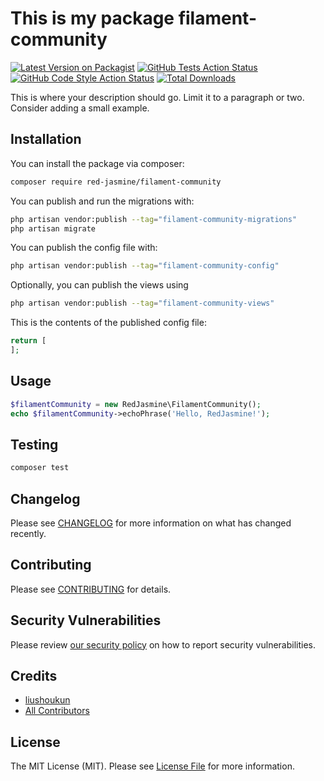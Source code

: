 # This is my package filament-community

[![Latest Version on Packagist](https://img.shields.io/packagist/v/red-jasmine/filament-community.svg?style=flat-square)](https://packagist.org/packages/red-jasmine/filament-community)
[![GitHub Tests Action Status](https://img.shields.io/github/actions/workflow/status/red-jasmine/filament-community/run-tests.yml?branch=main&label=tests&style=flat-square)](https://github.com/red-jasmine/filament-community/actions?query=workflow%3Arun-tests+branch%3Amain)
[![GitHub Code Style Action Status](https://img.shields.io/github/actions/workflow/status/red-jasmine/filament-community/fix-php-code-styling.yml?branch=main&label=code%20style&style=flat-square)](https://github.com/red-jasmine/filament-community/actions?query=workflow%3A"Fix+PHP+code+styling"+branch%3Amain)
[![Total Downloads](https://img.shields.io/packagist/dt/red-jasmine/filament-community.svg?style=flat-square)](https://packagist.org/packages/red-jasmine/filament-community)



This is where your description should go. Limit it to a paragraph or two. Consider adding a small example.

## Installation

You can install the package via composer:

```bash
composer require red-jasmine/filament-community
```

You can publish and run the migrations with:

```bash
php artisan vendor:publish --tag="filament-community-migrations"
php artisan migrate
```

You can publish the config file with:

```bash
php artisan vendor:publish --tag="filament-community-config"
```

Optionally, you can publish the views using

```bash
php artisan vendor:publish --tag="filament-community-views"
```

This is the contents of the published config file:

```php
return [
];
```

## Usage

```php
$filamentCommunity = new RedJasmine\FilamentCommunity();
echo $filamentCommunity->echoPhrase('Hello, RedJasmine!');
```

## Testing

```bash
composer test
```

## Changelog

Please see [CHANGELOG](CHANGELOG.md) for more information on what has changed recently.

## Contributing

Please see [CONTRIBUTING](.github/CONTRIBUTING.md) for details.

## Security Vulnerabilities

Please review [our security policy](../../security/policy) on how to report security vulnerabilities.

## Credits

- [liushoukun](https://github.com/red-jasmine)
- [All Contributors](../../contributors)

## License

The MIT License (MIT). Please see [License File](LICENSE.md) for more information.
